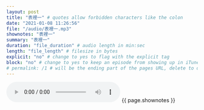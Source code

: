 ```yaml
---
layout: post
title: "表裡一" # quotes allow forbidden characters like the colon
date: "2021-01-08 11:26:56"
file: "/audio/表裡一.mp3"
shownotes: "表裡一"
summary: "表裡一"
duration: "file_duration" # audio length in min:sec
length: "file_length" # filesize in bytes
explicit: "no" # change to yes to flag with the explicit tag
block: "no" # change to yes to keep an episode from showing up in iTunes
# permalink: /1 # will be the ending part of the pages URL, delete to default to the title
---
```


<audio controls>
<source src="{{site.url}}{{site.baseurl}}{{ page.file }}" type="audio/x-mp3">
Your browser does not support the audio element.
</audio>
{{ page.shownotes }}
